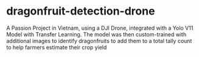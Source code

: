 # dragonfruit-detection-drone
A Passion Project in Vietnam, using a DJI Drone, integrated with a Yolo V11 Model with Transfer Learning. The model was then custom-trained with additional images to identify dragonfruits to add them to a total tally count to help farmers estimate their crop yield

